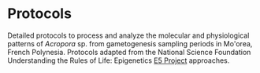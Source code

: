 # Protocols

Detailed protocols to process and analyze the molecular and physiological patterns of *Acropora* sp. from gametogenesis sampling periods in Mo'orea, French Polynesia. Protocols adapted from the National Science Foundation Understanding the Rules of Life: Epigenetics [E5 Project](https://e5coral.org) approaches.  
